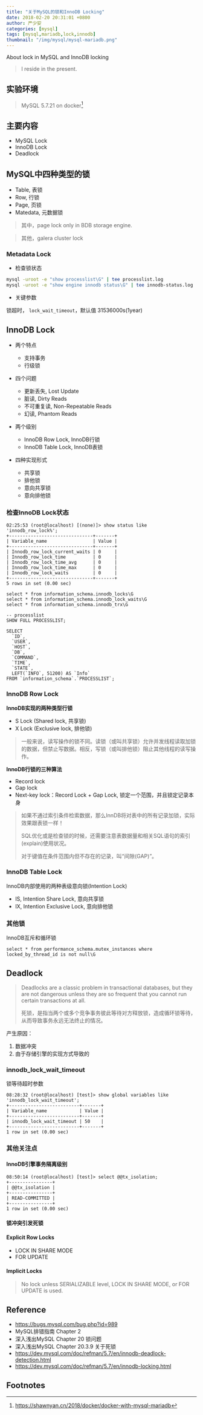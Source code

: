 ```yaml
---
title: "关于MySQL的锁和InnoDB Locking"
date: 2018-02-20 20:31:01 +0800
author: 严少安
categories: [mysql]
tags: [mysql,mariadb,lock,innodb]
thumbnail: "/img/mysql/mysql-mariadb.png"
---
```


About lock in MySQL and InnoDB locking

> I reside in the present.


## 实验环境

> MySQL 5.7.21 on docker[^1]

## 主要内容

- MySQL Lock
- InnoDB Lock
- Deadlock


## MySQL中四种类型的锁

- Table, 表锁
- Row, 行锁
- Page, 页锁
- Matedata, 元数据锁

> 其中，page lock only in BDB storage engine.

> 其他，galera cluster lock

### Metadata Lock

- 检查锁状态

```bash
mysql -uroot -e "show processlist\G" | tee processlist.log
mysql -uroot -e "show engine innodb status\G" | tee innodb-status.log
```


- 关键参数

锁超时， `lock_wait_timeout`，默认值 31536000s(1year)



## InnoDB Lock

- 两个特点
  - 支持事务
  - 行级锁

- 四个问题
  - 更新丢失, Lost Update
  - 脏读, Dirty Reads
  - 不可重复读, Non-Repeatable Reads
  - 幻读, Phantom Reads

- 两个级别
  - InnoDB Row Lock, InnoDB行锁
  - InnoDB Table Lock, InnoDB表锁

- 四种实现形式
  - 共享锁
  - 排他锁
  - 意向共享锁
  - 意向排他锁


### 检查InnoDB Lock状态

```mysql
02:25:53 (root@localhost) [(none)]> show status like 'innodb_row_lock%';
+-------------------------------+-------+
| Variable_name                 | Value |
+-------------------------------+-------+
| Innodb_row_lock_current_waits | 0     |
| Innodb_row_lock_time          | 0     |
| Innodb_row_lock_time_avg      | 0     |
| Innodb_row_lock_time_max      | 0     |
| Innodb_row_lock_waits         | 0     |
+-------------------------------+-------+
5 rows in set (0.00 sec)

```

```mysql
select * from information_schema.innodb_locks\G
select * from information_schema.innodb_lock_waits\G
select * from information_schema.innodb_trx\G

-- processlist
SHOW FULL PROCESSLIST;

SELECT
  `ID`,
  `USER`,
  `HOST`,
  `DB`,
  `COMMAND`,
  `TIME`,
  `STATE`,
  LEFT(`INFO`, 51200) AS `Info`
FROM `information_schema`.`PROCESSLIST`;
```

### InnoDB Row Lock

**InnoDB实现的两种类型行锁**

- S Lock (Shared lock, 共享锁)
- X Lock (Exclusive lock, 排他锁)

> 一般来说，读写操作的锁不同。读锁（或叫共享锁）允许并发线程读取加锁的数据，但禁止写数据。相反，写锁（或叫排他锁）阻止其他线程的读写操作。


**InnoDB行锁的三种算法**

- Record lock
- Gap lock
- Next-key lock：Record Lock + Gap Lock, 锁定一个范围，并且锁定记录本身

> 如果不通过索引条件检索数据，那么InnDB将对表中的所有记录加锁，实际效果跟表锁一样！
> 
> SQL优化或是检查锁的时候，还需要注意表数据量和相关SQL语句的索引(explain)使用状况。
> 
> 对于键值在条件范围内但不存在的记录，叫“间隙(GAP)”。


### InnoDB Table Lock

InnoDB内部使用的两种表级意向锁(Intention Lock)

- IS, Intention Share Lock, 意向共享锁
- IX, Intention Exclusive Lock, 意向排他锁


### 其他锁

InnoDB互斥和循环锁

```mysql
select * from performance_schema.mutex_instances where locked_by_thread_id is not null\G
```


## Deadlock

> Deadlocks are a classic problem in transactional databases, but they are not dangerous unless they are so frequent that you cannot run certain transactions at all.
> 
> 死锁，是指当两个或多个竞争事务彼此等待对方释放锁，造成循环锁等待，从而导致事务永远无法终止的情况。

产生原因：

1. 数据冲突
2. 由于存储引擎的实现方式导致的


### innodb_lock_wait_timeout

锁等待超时参数

```mysql
08:28:32 (root@localhost) [test]> show global variables like 'innodb_lock_wait_timeout';
+--------------------------+-------+
| Variable_name            | Value |
+--------------------------+-------+
| innodb_lock_wait_timeout | 50    |
+--------------------------+-------+
1 row in set (0.00 sec)
```


### 其他关注点

#### InnoDB引擎事务隔离级别

```mysql
08:50:14 (root@localhost) [test]> select @@tx_isolation;
+----------------+
| @@tx_isolation |
+----------------+
| READ-COMMITTED |
+----------------+
1 row in set (0.00 sec)
```

#### 锁冲突引发死锁

#### Explicit Row Locks

- LOCK IN SHARE MODE
- FOR UPDATE

#### Implicit Locks

> No lock unless SERIALIZABLE level, LOCK IN SHARE MODE, or FOR UPDATE is used.


## Reference

- https://bugs.mysql.com/bug.php?id=989
- MySQL排错指南 Chapter 2
- 深入浅出MySQL Chapter 20 锁问题
- 深入浅出MySQL Chapter 20.3.9 关于死锁
- https://dev.mysql.com/doc/refman/5.7/en/innodb-deadlock-detection.html
- https://dev.mysql.com/doc/refman/5.7/en/innodb-locking.html

## Footnotes

[^1]: https://shawnyan.cn/2018/docker/docker-with-mysql-mariadb
